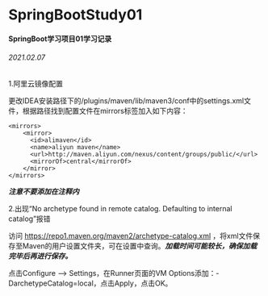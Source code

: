 # SpringBootStudy01

#### SpringBoot学习项目01学习记录

###### 2021.02.07

1.阿里云镜像配置

更改IDEA安装路径下的/plugins/maven/lib/maven3/conf中的settings.xml文件，根据路径找到配置文件在mirrors标签加入如下内容：

	<mirrors>
		<mirror>
		  <id>alimaven</id>
		  <name>aliyun maven</name>
		  <url>http://maven.aliyun.com/nexus/content/groups/public/</url>
		  <mirrorOf>central</mirrorOf>
		</mirror>
	</mirrors>

**_注意不要添加在注释内_**

2.出现“No archetype found in remote catalog. Defaulting to internal catalog”报错

访问 https://repo1.maven.org/maven2/archetype-catalog.xml ，将xml文件保存至Maven的用户设置文件夹，可在设置中查询。_**加载时间可能较长，确保加载完毕后再进行保存。**_

点击Configure --> Settings，在Runner页面的VM Options添加：-DarchetypeCatalog=local，点击Apply，点击OK。

